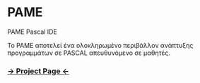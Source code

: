 PAME
====

PAME Pascal IDE

To PAME αποτελεί ένα ολοκληρωμένο περιβάλλον ανάπτυξης προγραμμάτων σε PASCAL απευθυνόμενο σε μαθητές. 

### [→ Project Page ←](http://samartzidis.github.io/education/pame/)
